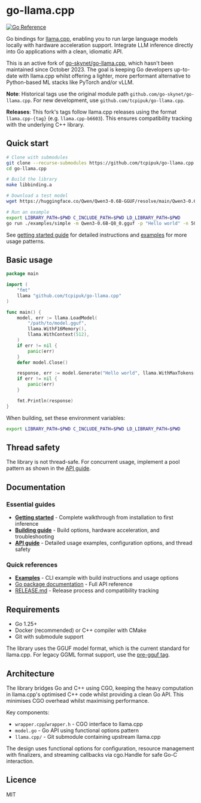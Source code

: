 # go-llama.cpp

[![Go Reference](https://pkg.go.dev/badge/github.com/tcpipuk/go-llama.cpp.svg)](https://pkg.go.dev/github.com/tcpipuk/go-llama.cpp)

Go bindings for [llama.cpp](https://github.com/ggml-org/llama.cpp), enabling you to run large
language models locally with hardware acceleration support. Integrate LLM inference directly into Go
applications with a clean, idiomatic API.

This is an active fork of [go-skynet/go-llama.cpp](https://github.com/go-skynet/go-llama.cpp),
which hasn't been maintained since October 2023. The goal is keeping Go developers up-to-date with
llama.cpp whilst offering a lighter, more performant alternative to Python-based ML stacks like
PyTorch and/or vLLM.

**Note**: Historical tags use the original module path `github.com/go-skynet/go-llama.cpp`. For
new development, use `github.com/tcpipuk/go-llama.cpp`.

**Releases**: This fork's tags follow llama.cpp releases using the format `llama.cpp-{tag}` (e.g.
`llama.cpp-b6603`). This ensures compatibility tracking with the underlying C++ library.

## Quick start

```bash
# Clone with submodules
git clone --recurse-submodules https://github.com/tcpipuk/go-llama.cpp
cd go-llama.cpp

# Build the library
make libbinding.a

# Download a test model
wget https://huggingface.co/Qwen/Qwen3-0.6B-GGUF/resolve/main/Qwen3-0.6B-Q8_0.gguf

# Run an example
export LIBRARY_PATH=$PWD C_INCLUDE_PATH=$PWD LD_LIBRARY_PATH=$PWD
go run ./examples/simple -m Qwen3-0.6B-Q8_0.gguf -p "Hello world" -n 50
```

See [getting started guide](docs/getting-started.md) for detailed instructions and
[examples](examples/README.md) for more usage patterns.

## Basic usage

```go
package main

import (
    "fmt"
    llama "github.com/tcpipuk/go-llama.cpp"
)

func main() {
    model, err := llama.LoadModel(
        "/path/to/model.gguf",
        llama.WithF16Memory(),
        llama.WithContext(512),
    )
    if err != nil {
        panic(err)
    }
    defer model.Close()

    response, err := model.Generate("Hello world", llama.WithMaxTokens(50))
    if err != nil {
        panic(err)
    }

    fmt.Println(response)
}
```

When building, set these environment variables:

```bash
export LIBRARY_PATH=$PWD C_INCLUDE_PATH=$PWD LD_LIBRARY_PATH=$PWD
```

## Thread safety

The library is not thread-safe. For concurrent usage, implement a pool pattern as shown in the [API guide](docs/api-guide.md#thread-safety).

## Documentation

### Essential guides

- **[Getting started](docs/getting-started.md)** - Complete walkthrough from installation to first inference
- **[Building guide](docs/building.md)** - Build options, hardware acceleration, and troubleshooting
- **[API guide](docs/api-guide.md)** - Detailed usage examples, configuration options, and thread safety

### Quick references

- **[Examples](examples/README.md)** - CLI example with build instructions and usage options
- [Go package documentation](https://pkg.go.dev/github.com/tcpipuk/go-llama.cpp) - Full API reference
- [RELEASE.md](RELEASE.md) - Release process and compatibility tracking

## Requirements

- Go 1.25+
- Docker (recommended) or C++ compiler with CMake
- Git with submodule support

The library uses the GGUF model format, which is the current standard for llama.cpp. For legacy
GGML format support, use the
[pre-gguf tag](https://github.com/tcpipuk/go-llama.cpp/releases/tag/pre-gguf).

## Architecture

The library bridges Go and C++ using CGO, keeping the heavy computation in llama.cpp's optimised
C++ code whilst providing a clean Go API. This minimises CGO overhead whilst maximising
performance.

Key components:

- `wrapper.cpp`/`wrapper.h` - CGO interface to llama.cpp
- `model.go` - Go API using functional options pattern
- `llama.cpp/` - Git submodule containing upstream llama.cpp

The design uses functional options for configuration, resource management with finalizers, and
streaming callbacks via cgo.Handle for safe Go-C interaction.

## Licence

MIT
